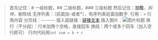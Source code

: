 >首先记住：# 一级标题，## 二级标题，### 三级标题
然后记住：**加粗**，*斜体*，删除线
无序列表：（前面加-或者*），有序列表前面加数字.
引用：> 引用内容
分页线：-------
插入超链接：[链接文本](链接地址)
插入图片：![图片标题](图片链接)
换行（不分段）：行末加两个空格，直接回车
换段：两个或多个回车（加入空行即可）
行内代码用`int sum = b + c`
